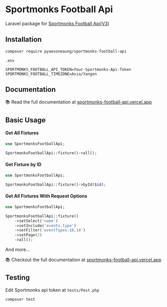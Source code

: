 # Sportmonks Football Api

Laravel package for [Sportmonks Football Api(V3)](https://docs.sportmonks.com/football/welcome/getting-started)

## Installation

```bash
composer require pyaesoneaung/sportmonks-football-api
```

`.env`

```env
SPORTMONKS_FOOTBALL_API_TOKEN=Your-Sportmonks-Api-Token
SPORTMONKS_FOOTBALL_TIMEZONE=Asia/Yangon
```

## Documentation

📚 Read the full documentation at [sportmonks-football-api.vercel.app](https://sportmonks-football-api.vercel.app/)

## Basic Usage

#### Get All Fixtures
```php
use SportmonksFootballApi;

SportmonksFootballApi::fixture()->all();
```

#### Get Fixture by ID
```php
use SportmonksFootballApi;

SportmonksFootballApi::fixture()->byId($id);
```

#### Get All Fixtures With Request Options
```php
use SportmonksFootballApi;

SportmonksFootballApi::fixture()
	->setSelect('name')
	->setInclude('events.type')
	->setFilter('eventTypes:18,14')
	->setPage(2)
	->all();
```
And more...

📚 Checkout the full documentation at [sportmonks-football-api.vercel.app](https://sportmonks-football-api.vercel.app/)

## Testing

Edit Sportmonks api token at `tests/Pest.php`

```bash
composer test
```
